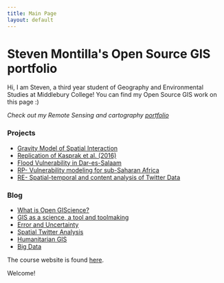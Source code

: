 ```yaml
---
title: Main Page
layout: default
---
```


# Steven Montilla's Open Source GIS portfolio
Hi, I am Steven, a third year student of Geography and Environmental Studies at Middlebury College!
You can find my Open Source GIS work on this page :)

_Check out my Remote Sensing and cartography [portfolio](https://wmontillamorantes.myportfolio.com/)_

### Projects
- [Gravity Model of Spatial Interaction](gravity/gravity.md)
- [Replication of Kasprak et al. (2016)](rosgen/rosgen.md)
- [Flood Vulnerability in Dar-es-Salaam](dar/des.md)
- [RP- Vulnerability modeling for sub-Saharan Africa](malcomb/malcomb.md)
- [RE- Spatial-temporal and content analysis of Twitter Data](twitter/twitter.md)



### Blog
- [What is Open GIScience?](blog/week1.md)
- [GIS as a science, a tool and toolmaking](blog/week2.md)
- [Error and Uncertainty](blog/error.md)
- [Spatial Twitter Analysis](blog/twitter.md)
- [Humanitarian GIS](blog/humanitarian.md)
- [Big Data](blog/bigdata.md)


The course website is found [here](https://gis4dev.github.io).

Welcome!
